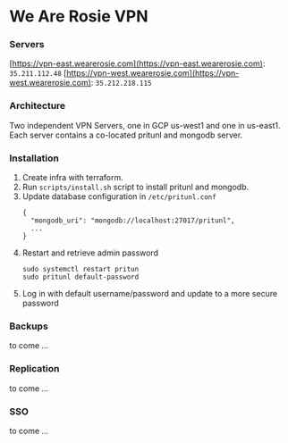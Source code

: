 # We Are Rosie VPN

### Servers

[https://vpn-east.wearerosie.com](https://vpn-east.wearerosie.com): `35.211.112.48`
[https://vpn-west.wearerosie.com](https://vpn-west.wearerosie.com): `35.212.218.115`

### Architecture

Two independent VPN Servers, one in GCP us-west1 and one in us-east1.  Each
server contains a co-located pritunl and mongodb server.

### Installation

1.  Create infra with terraform.
1.  Run `scripts/install.sh` script to install pritunl and mongodb.
1.  Update database configuration in `/etc/pritunl.conf`
    ```
    {
      "mongodb_uri": "mongodb://localhost:27017/pritunl",
      ...
    }
    ```
1.  Restart and retrieve admin password
    ```
    sudo systemctl restart pritun
    sudo pritunl default-password
    ```
1.  Log in with default username/password and update to a more secure password

### Backups

to come ...

### Replication

to come ...

### SSO

to come ...
